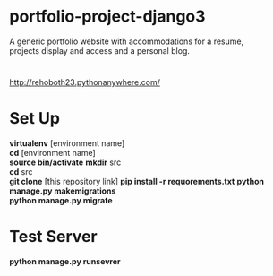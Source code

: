 # portfolio-project-django3
A generic portfolio website with accommodations for a resume,  
projects display and access and a personal blog.

#
http://rehoboth23.pythonanywhere.com/

# Set Up 
**virtualenv** [environment name]  
**cd** [environment name]  
**source bin/activate**
**mkdir** src    
**cd** src  
**git clone** [this repository link]
**pip install  -r requorements.txt** 
**python manage.py makemigrations**  
**python manage.py migrate**   
  

# Test Server
**python manage.py runsevrer**
